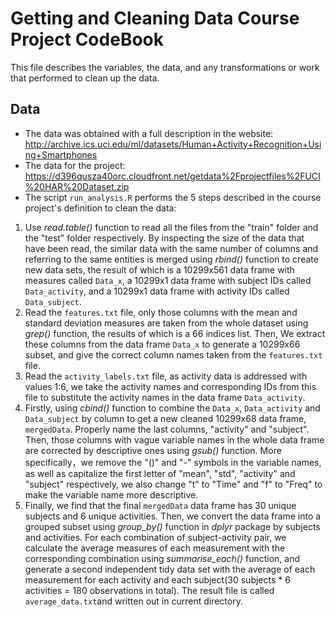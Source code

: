 Getting and Cleaning Data Course Project CodeBook
========
This file describes the variables, the data, and any transformations or work that performed to clean up the data.<br>

Data
---
* The data was obtained with a full description in the website:<br>
http://archive.ics.uci.edu/ml/datasets/Human+Activity+Recognition+Using+Smartphones<br>
* The data for the project:<br>
https://d396qusza40orc.cloudfront.net/getdata%2Fprojectfiles%2FUCI%20HAR%20Dataset.zip<br>
* The script `run_analysis.R` performs the 5 steps described in the course project's definition to clean the data:<br>
1. Use *read.table()* function to read all the files from the "train" folder and the "test" folder respectively. By inspecting the size of the data that have been read, the similar data with the same number of columns and referring to the same entities is merged using *rbind()* function to create new data sets, the result of which is a 10299x561 data frame with measures called `Data_x`, a 10299x1 data frame with subject IDs called `Data_activity`, and a 10299x1 data frame with activity IDs called `Data_subject`.<br>
2. Read the `features.txt` file, only those columns with the mean and standard deviation measures are taken from the whole dataset using *grep()* function, the results of which is a 66 indices list. Then, We extract these columns from the data frame `Data_x` to generate a 10299x66 subset, and give the correct column names taken from the `features.txt` file.<br>
3. Read the `activity_labels.txt` file, as activity data is addressed with values 1:6, we take the activity names and corresponding IDs from this file to substitute the activity names in the data frame `Data_activity`.<br>
4. Firstly, using *cbind()* function to combine the `Data_x`, `Data_activity` and `Data_subject` by column to get a new cleaned 10299x68 data frame, `mergedData`. Properly name the last columns, "activity" and "subject". Then, those columns with vague variable names in the whole data frame are corrected by descriptive ones using *gsub()* function. More specifically，we remove the "()" and "-" symbols in the variable names, as well as capitalize the first letter of "mean", "std", "activity" and "subject" respectively, we also change "t" to "Time" and "f" to "Freq" to make the variable name more descriptive.<br>
5. Finally, we find that the final `mergedData` data frame has 30 unique subjects and 6 unique activities. Then, we convert the data frame into a grouped subset using *group_by()* function in *dplyr* package by subjects and activities. For each combination of subject-activity pair, we calculate the average measures of each measurement with the corresponding combination using *summarise_each()* function, and generate a second independent tidy data set with the average of each measurement for each activity and each subject(30 subjects * 6 activities = 180 observations in total). The result file is called `average_data.txt`and written out in current directory.
